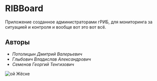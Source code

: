 # RIBBoard
Приложение созданное администраторами гРИБ, для мониторинга за ситуацией и контроля и вообще вот это вот всё.

## Авторы
- *Потолицын Дмитрий Валерьевич*
- *Глыбович Владислав Александрович*
- *Семенов Георгий Тенгизович*

![ой Жёске](http://jegoteam.com/OyDjoske.png)
